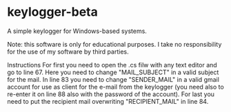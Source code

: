 # keylogger-beta
A simple keylogger for Windows-based systems.

Note: this software is only for educational purposes. I take no responsibility for the use of my software by third parties.

Instructions
For first you need to open the .cs filw with any text editor and go to line 67. Here you need to change "MAIL_SUBJECT" in a valid subject for the mail. In line 83 you need to change "SENDER_MAIL" in a valid gmail account for use as client for the e-mail from the keylogger (you need also to re-enter it on line 88 also with the password of the account). For last you need to put the recipient mail overwriting "RECIPIENT_MAIL" in line 84.
